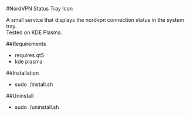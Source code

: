 
#NordVPN Status Tray Icon

A small service that displays the nordvpn connection status in the system tray.  
Tested on KDE Plasma.

##Requirements
- requires qt5
- kde plasma

##Installation
- sudo ./install.sh

##Uninstall
- sudo ./uninstall.sh

